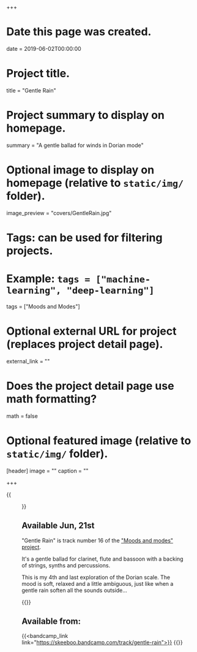 +++
# Date this page was created.
date = 2019-06-02T00:00:00

# Project title.
title = "Gentle Rain"

# Project summary to display on homepage.
summary = "A gentle ballad for winds in Dorian mode"

# Optional image to display on homepage (relative to `static/img/` folder).
image_preview = "covers/GentleRain.jpg"

# Tags: can be used for filtering projects.
# Example: `tags = ["machine-learning", "deep-learning"]`
tags = ["Moods and Modes"]

# Optional external URL for project (replaces project detail page).
external_link = ""

# Does the project detail page use math formatting?
math = false

# Optional featured image (relative to `static/img/` folder).
[header]
image = ""
caption = ""

+++

{{<figure src="/img/covers/GentleRain.jpg" width="320" link="https://distrokid.com/hyperfollow/skeeboo/gentle-rain" target="_blank">}}

## Available Jun, 21st

"Gentle Rain" is track number 16 of the ["Moods and modes" project](/post/moods_and_modes). 

It's a gentle ballad for clarinet, flute and bassoon with a backing of strings, synths and percussions. 

This is my 4th and last exploration of the Dorian scale. The mood is soft, relaxed and a little ambiguous, just like when a gentle rain soften all the sounds outside...

{{<bandcamp title="Gentle Rain" track="3130573270" link="https://skeeboo.bandcamp.com/track/gentle-rain">}}

## Available from:

{{<bandcamp_link link="https://skeeboo.bandcamp.com/track/gentle-rain">}}
{{<spotify link="https://distrokid.com/hyperfollow/skeeboo/gentle-rain">}}
